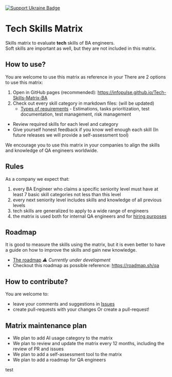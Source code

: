 [![Support Ukraine Badge](https://bit.ly/support-ukraine-now)](https://github.com/support-ukraine/support-ukraine)

# Tech Skills Matrix

Skills matrix to evaluate **tech** skills of BA engineers.  
Soft skills are important as well, but they are not included in this matrix.

## How to use?

You are welcome to use this matrix as reference in your
There are 2 options to use this matrix:

1. Open in GitHub pages (recommended): https://infopulse.github.io/Tech-Skills-Matrix-BA
2. Check out every skill category in markdown files: (will be updated)
   - [Types of requirements](matrix/01.md) - Estimations, tasks prioritization, test documentation, test management, risk management

- Review required skills for each level and category
- Give yourself honest feedback if you know well enough each skill (In future releases we will provide a self-assessment tool)

We encourage you to use this matrix in your companies to align the skills and knowledge of QA engineers worldwide.

## Rules

As a company we expect that:

1. every BA Engineer who claims a specific seniority level must have at least 7 basic skill categories not less than this level
2. every next seniority level includes skills and knowledge of all previous levels
3. tech skills are generalized to apply to a wide range of engineers
4. the matrix is used both for internal QA engineers and for [hiring purposes](https://www.infopulse.com/join-us?specialization=9)

## Roadmap

It is good to measure the skills using the matrix, but it is even better to have a guide on how to improve the skills
and gain new knowledge.

- [The roadmap](roadmap/roadmap.md) _⚠️ Currently under development_
- Checkout this roadmap as possible reference: https://roadmap.sh/qa

## How to contribute?

You are welcome to:

- leave your comments and suggestions in [Issues](https://github.com/infopulse/Tech-Skills-Matrix-QA/issues)
- create pull-requests with your changes
  Or create a pull-request!

## Matrix maintenance plan

- We plan to add AI usage category to the matrix
- We plan to review and update the matrix every 12 months, including the review of PR and issues
- We plan to add a self-assessment tool to the matrix
- We plan to add a roadmap for QA engineers

test
